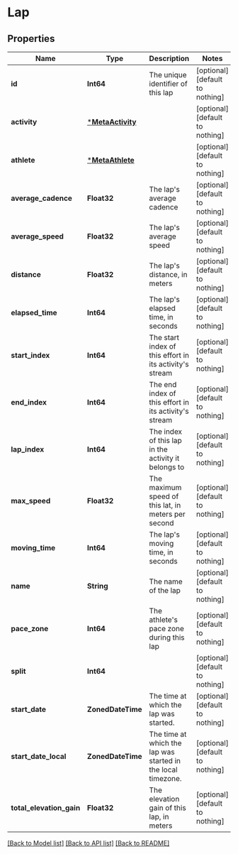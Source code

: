 # Lap


## Properties
Name | Type | Description | Notes
------------ | ------------- | ------------- | -------------
**id** | **Int64** | The unique identifier of this lap | [optional] [default to nothing]
**activity** | [***MetaActivity**](MetaActivity.md) |  | [optional] [default to nothing]
**athlete** | [***MetaAthlete**](MetaAthlete.md) |  | [optional] [default to nothing]
**average_cadence** | **Float32** | The lap&#39;s average cadence | [optional] [default to nothing]
**average_speed** | **Float32** | The lap&#39;s average speed | [optional] [default to nothing]
**distance** | **Float32** | The lap&#39;s distance, in meters | [optional] [default to nothing]
**elapsed_time** | **Int64** | The lap&#39;s elapsed time, in seconds | [optional] [default to nothing]
**start_index** | **Int64** | The start index of this effort in its activity&#39;s stream | [optional] [default to nothing]
**end_index** | **Int64** | The end index of this effort in its activity&#39;s stream | [optional] [default to nothing]
**lap_index** | **Int64** | The index of this lap in the activity it belongs to | [optional] [default to nothing]
**max_speed** | **Float32** | The maximum speed of this lat, in meters per second | [optional] [default to nothing]
**moving_time** | **Int64** | The lap&#39;s moving time, in seconds | [optional] [default to nothing]
**name** | **String** | The name of the lap | [optional] [default to nothing]
**pace_zone** | **Int64** | The athlete&#39;s pace zone during this lap | [optional] [default to nothing]
**split** | **Int64** |  | [optional] [default to nothing]
**start_date** | **ZonedDateTime** | The time at which the lap was started. | [optional] [default to nothing]
**start_date_local** | **ZonedDateTime** | The time at which the lap was started in the local timezone. | [optional] [default to nothing]
**total_elevation_gain** | **Float32** | The elevation gain of this lap, in meters | [optional] [default to nothing]


[[Back to Model list]](../README.md#models) [[Back to API list]](../README.md#api-endpoints) [[Back to README]](../README.md)


